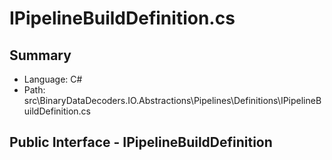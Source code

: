 ﻿# IPipelineBuildDefinition.cs

## Summary

* Language: C#
* Path: src\BinaryDataDecoders.IO.Abstractions\Pipelines\Definitions\IPipelineBuildDefinition.cs

## Public Interface - IPipelineBuildDefinition

